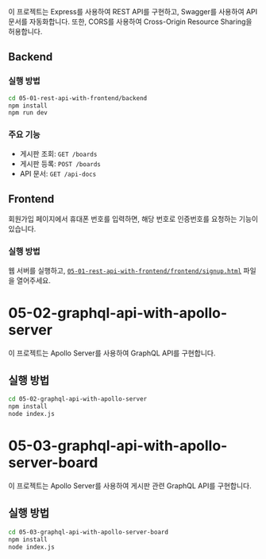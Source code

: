 이 프로젝트는 Express를 사용하여 REST API를 구현하고, Swagger를 사용하여 API 문서를 자동화합니다. 또한, CORS를 사용하여 Cross-Origin Resource Sharing을 허용합니다.

## Backend

### 실행 방법

```sh
cd 05-01-rest-api-with-frontend/backend
npm install
npm run dev
```

### 주요 기능

- 게시판 조회: `GET /boards`
- 게시판 등록: `POST /boards`
- API 문서: `GET /api-docs`

## Frontend

회원가입 페이지에서 휴대폰 번호를 입력하면, 해당 번호로 인증번호를 요청하는 기능이 있습니다.

### 실행 방법

웹 서버를 실행하고, [`05-01-rest-api-with-frontend/frontend/signup.html`](command:_github.copilot.openRelativePath?%5B%2205-01-rest-api-with-frontend%2Ffrontend%2Fsignup.html%22%5D "05-01-rest-api-with-frontend/frontend/signup.html") 파일을 열어주세요.

# 05-02-graphql-api-with-apollo-server

이 프로젝트는 Apollo Server를 사용하여 GraphQL API를 구현합니다.

## 실행 방법

```sh
cd 05-02-graphql-api-with-apollo-server
npm install
node index.js
```

# 05-03-graphql-api-with-apollo-server-board

이 프로젝트는 Apollo Server를 사용하여 게시판 관련 GraphQL API를 구현합니다.

## 실행 방법

```sh
cd 05-03-graphql-api-with-apollo-server-board
npm install
node index.js
```
